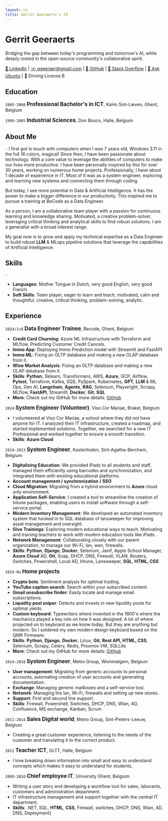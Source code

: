 ```yaml
---
layout: cv
title: Gerrit Geeraerts's CV
---
```


# Gerrit Geeraerts
Bridging the gap between today's programming and tomorrow's AI, while deeply rooted in the open-source community's collaborative spirit.  

<div id="webaddress">
  <a href="https://www.linkedin.com/in/gerrit-geeraerts/" target="_blank">🔗 LinkedIn</a> |
  <a href="mailto:ggeeraer@gmail.com" target="_blank">✉️ ggeeraer@gmail.com</a> |
  <a href="https://github.com/GerritGeeraerts" target="_blank">🔗 GitHub</a> |
  <a href="https://stackoverflow.com/users/10213635/gerrit-geeraerts?tab=profile" target="_blank">🔗 Stack Overflow</a> |
  <a href="https://askubuntu.com/users/1097288/gerrit-geeraerts?tab=profile" target="_blank">🔗 Ask Ubuntu</a> |
  🪪 Driving License B
</div>

## Education
`2005-2008` <span style="font-size:1.2em;">**Professional Bachelor's in ICT**</span>, KaHo Sint-Lieven, Ghent, Belgium

`1999-2005` <span style="font-size:1.2em;">**Industrial Sciences**</span>, Don Bosco, Halle, Belgium

## About Me
`-`
I first got in touch with computers when I was 7 years old, Windows 3.11 in the full 16 colors, magical! Since then, 
I have been passionate about technology. With a core value to leverage the abilities of computers to make our lives more 
productive. I have been personally inspired by this for over 30 years, working on numerous home projects. 
Professionally, I have about 1 decade of experience in IT. Most of it was as a system engineer, exploring and learning 
new systems and connecting them through coding. 

But today, I see more potential in Data & Artificial Intelligence. It has the power to make a bigger difference in our 
productivity. This inspired me to pursue a training at BeCode as a Data Engineer.

As a person, I am a collaborative team player with a passion for continuous learning and knowledge sharing. 
Motivated, a creative problem-solver, leveraging critical thinking and analytical skills to find robust solutions. 
I am a generalist with a broad interest range.

My goal now is to grow and apply my technical expertise as a Data Engineer to build robust **LLM** & MLops pipeline 
solutions that leverage the capabilities of Artificial Intelligence.

## Skills
`-`
- **Languages**: Mother Tongue in Dutch, very good English, very good French
- **Soft Skills**: 	Team player, eager to learn and teach, motivated, calm and thoughtful, creative, critical thinking, problem-solving, analytic.

## Experience
`2024/1>8` <span style="font-size:1.2em;">**Data Engineer Trainee**</span>, Becode, Ghent, Belgium
- **Credit Card Churning**: Azure ML Infrastructure with Terraform and MLflow, Predicting Customer Credit Cancels.
- **Immo App**: Deploying Immo Prediction model with Streamlit and FastAPI
- **Immo ML**: Fixing an OLTP database and making a new OLAP database from it.
- **Wine Market Analysis**: Fixing an OLTP database and making a new OLAP database from it.
- **Skills**: **Python**, Sklearn, Transformers, AWS, **Azure**, GCP, Airflow, **Pytest**, 
Terraform, Kafka, SQS, PySpark, Kubernetes, **GPT**, **LLM** & ML Ops, Gen AI, **Langchain**, **Agents**, **RAG**, Selenium, 
Playwright, Scrapy, MLflow, **FastAPI**, Streamlit, **Docker**, **Git**, **SQL**
- **More**: Check out my GitHub for more details: [GitHub](https://github.com/GerritGeeraerts)

`2024` <span style="font-size:1.2em;">**System Engineer (Volunteer)**</span>, Viso Cor Mariae, Brakel, Belgium
- I volunteered at Viso Cor Mariae, a school where they did not have anyone for IT. I analyzed their IT infrastructure, created a roadmap, and started implemented solutions. Together, we searched for a new IT Professional and worked together to ensure a smooth transition. 
- **Skills**: **Azure Cloud**

`2019-2023` <span style="font-size:1.2em;">**System Engineer**</span>, Kasterlinden, Sint-Agatha-Berchem, Belgium
- **Digitalizing Education**: We provided iPads to all students and staff, managed them efficiently using barcodes and synchronization, and integrated them with existing educational platforms.
- **Account management / synchronization / SSO**
- **Cloud Migration**: Migrating from a hybrid environment to **Azure** cloud only environment.
- **Application Self-Service**: I created a tool to streamline the creation of Intune packages, enabling users to install software through a self-service portal.
- **Modern Inventory Management**: We developed an automated inventory system that hooked in to SQL database of lansweeper for improving asset management and oversight.
- **Give Trainings**: Exploring modern educational ways to teach. Motivating and training teachers to work with modern education tools like iPads.
- **Network Management**: Collaborating closely with our parent organization, to manage our Wi-Fi, lan, wan, firewalls.
- **Skills**: **Python**, **Django**, **Docker**, Selenium, Jamf, Apple School Manager, **Azure Cloud** AD, **Git**, Soap, 
DHCP, DNS, Firewall, VLAN, Routers, Switches, Powershell, Local AD, Intune, Lansweeper, **SQL**, **HTML, CSS**

`2019-Nu` <span style="font-size:1.2em;">**Home projects**</span>
- **Crypto bots**: Sentiment analysis for optimal trading.
- **YouTube caption search**: Search within your subscribed content.
- **Gmail unsubscribe finder**: Easily locate and manage email subscriptions.
- **Liquidity pool sniper**: Detects and invests in new liquidity pools for optimal yields.
- **Custom keyboard**: Typewriters where invented in the 1800's where the mechanics played a key role on how it was designed. A lot of where projected on to keyboard as we know today. But they are anything but modern. So I soldered my own modern design keyboard based on the QMK Firmware.
- **Skills**: **Python**, **Django**, **Docker**, Linux, **Git**, **Rest API, HTML, CSS**, Selenium, Scrapy, Celery, Redis, 
Proxmox VM, SQLLite
- **More**: Check out my GitHub for more details: [GitHub](https://github.com/GerritGeeraerts)

`2014-2018` <span style="font-size:1.2em;">**System Engineer**</span>, Metro Group, Wommelgem, Belgium  
- **User management**: Migrating from generic accounts to personal accounts, automating creation of user accounts and generating documentation. 
- **Exchange**: Managing generic mailboxes and a self-service tool.
- **Network**: Managing the lan, Wi-Fi, firewalls and setting up new stores.
- **Support**: First and second line support.
- **Skills**: Firewall, Powershell, Switches, DHCP, DNS, Wlan, AD, Confluence, MS exchange, Kanban, Scrum

`2011-2014` <span style="font-size:1.2em;">**Sales Digital world**</span>, Metro Group, Sint-Pieters-Leeuw, Belgium  
- Creating a great customer experience, listening to the needs of the customer and translating it to the correct product.

`2012` <span style="font-size:1.2em;">**Teacher ICT**</span>, GLTT, Halle, Belgium  
- I love breaking down information into small and easy to understand concepts which makes it easy to understand for students.

`2009-2010` <span style="font-size:1.2em;">**Chief employee IT**</span>, University Ghent, Belgium  
- Writing a user story and developing a workflow tool for sales, laborants, customers and administration department.
- IT infrastructure management and support together with the central IT department. 
- **Skills**: .NET, SQL, **HTML**, **CSS**, Firewall, switches, DHCP, DNS, Wlan, AD, DNS, Deployment]

<!-- ### Footer

Last updated: May 2013 -->
 
